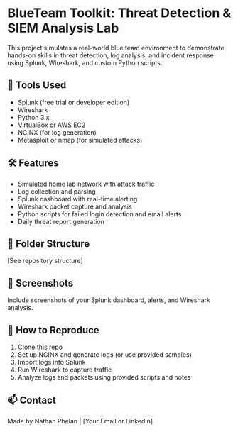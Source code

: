 # BlueTeam Toolkit: Threat Detection & SIEM Analysis Lab

This project simulates a real-world blue team environment to demonstrate hands-on skills in threat detection, log analysis, and incident response using Splunk, Wireshark, and custom Python scripts. 

## 🔧 Tools Used
- Splunk (free trial or developer edition)
- Wireshark
- Python 3.x
- VirtualBox or AWS EC2
- NGINX (for log generation)
- Metasploit or nmap (for simulated attacks)

## 🛠 Features
- Simulated home lab network with attack traffic
- Log collection and parsing
- Splunk dashboard with real-time alerting
- Wireshark packet capture and analysis
- Python scripts for failed login detection and email alerts
- Daily threat report generation

## 📁 Folder Structure
[See repository structure]

## 📸 Screenshots
Include screenshots of your Splunk dashboard, alerts, and Wireshark analysis.

## 🚀 How to Reproduce
1. Clone this repo
2. Set up NGINX and generate logs (or use provided samples)
3. Import logs into Splunk
4. Run Wireshark to capture traffic
5. Analyze logs and packets using provided scripts and notes

## 📫 Contact
Made by Nathan Phelan | [Your Email or LinkedIn]
